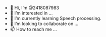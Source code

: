 - 👋 Hi, I’m @2418087983
- 👀 I’m interested in ...
- 🌱 I’m currently learning Speech processing.
- 💞️ I’m looking to collaborate on ...
- 📫 How to reach me ...

<!---
2418087983/2418087983 is a ✨ special ✨ repository because its `README.md` (this file) appears on your GitHub profile.
You can click the Preview link to take a look at your changes.
--->
